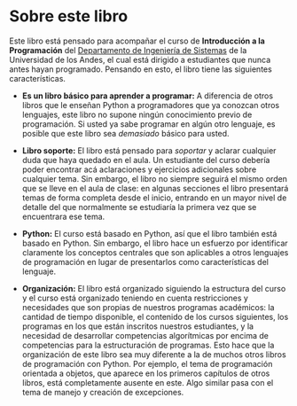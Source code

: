 # Sobre este libro

Este libro está pensado para acompañar el curso de **Introducción a la Programación** del [Departamento de Ingeniería de Sistemas](http://sistemas.uniandes.edu.co) de la Universidad de los Andes, el cual está dirigido a estudiantes que nunca antes hayan programado. Pensando en esto, el libro tiene las siguientes características.

* **Es un libro básico para aprender a programar:** A diferencia de otros libros que le enseñan Python a programadores que ya conozcan otros lenguajes, este libro no supone ningún conocimiento previo de programación. Si usted ya sabe programar en algún otro lenguaje, es posible que este libro sea *demasiado* básico para usted.

* **Libro soporte:** El libro está pensado para *soportar* y aclarar cualquier duda que haya quedado en el aula. Un estudiante del curso debería poder encontrar acá aclaraciones y ejercicios adicionales sobre cualquier tema. Sin embargo, el libro no siempre seguirá el mismo orden que se lleve en el aula de clase: en algunas secciones el libro presentará temas de forma completa desde el inicio, entrando en un mayor nivel de detalle del que normalmente se estudiaría la primera vez que se encuentrara ese tema.

* **Python:** El curso está basado en Python, así que el libro también está basado en Python. Sin embargo, el libro hace un esfuerzo por identificar claramente los conceptos centrales que son aplicables a otros lenguajes de programación en lugar de presentarlos como características del lenguaje.

* **Organización:** El libro está organizado siguiendo la estructura del curso y el curso está organizado teniendo en cuenta restricciones y necesidades que son propias de nuestros programas académicos: la cantidad de tiempo disponible, el contenido de los cursos siguientes, los programas en los que están inscritos nuestros estudiantes, y la necesidad de desarrollar competencias algorítmicas por encima de competencias para la estructuración de programas. Esto hace que la organización de este libro sea muy diferente a la de muchos otros libros de programación con Python. Por ejemplo, el tema de programación orientada a objetos, que aparece en los primeros capítulos de otros libros, está completamente ausente en este. Algo similar pasa con el tema de manejo y creación de excepciones.




